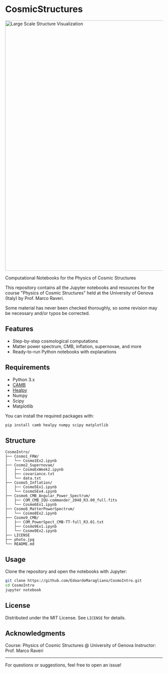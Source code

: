 
# CosmicStructures


<img src="DALL·E_LSS.webp" alt="Large Scale Structure Visualization" width="800" />


Computational Notebooks for the Physics of Cosmic Structures

This repository contains all the Jupyter notebooks and resources for the course "Physics of Cosmic Structures" held at the University of Genova (Italy) by Prof. Marco Raveri.

Some material has never been checked thoroughly, so some revision may be necessary and/or typos be corrected.

## Features
- Step-by-step cosmological computations
- Matter power spectrum, CMB, inflation, supernovae, and more
- Ready-to-run Python notebooks with explanations

## Requirements
- Python 3.x
- [CAMB](https://camb.readthedocs.io/en/latest/)
- [Healpy](https://healpy.readthedocs.io/en/latest/)
- Numpy
- Scipy
- Matplotlib

You can install the required packages with:
```bash
pip install camb healpy numpy scipy matplotlib
```

## Structure
```
CosmoIntro/
├── Cosmo1_FRW/
│   └── Cosmo1Ex2.ipynb
├── Cosmo2_Supernovae/
│   ├── CosmoExWeek2.ipynb
│   ├── covariance.txt
│   └── data.txt
├── Cosmo5_Inflation/
│   ├── Cosmo5Ex1.ipynb
│   └── Cosmo5Ex4.ipynb
├── Cosmo6_CMB_Angular_Power_Spectrum/
│   ├── COM_CMB_IQU-commander_2048_R3.00_full.fits
│   └── Cosmo6Ex1.ipynb
├── Cosmo8_MatterPowerSpectrum/
│   └── Cosmo8Ex2.ipynb
├── Cosmo9_CMB/
│   ├── COM_PowerSpect_CMB-TT-full_R3.01.txt
│   ├── Cosmo9Ex1.ipynb
│   └── Cosmo9Ex2.ipynb
├── LICENSE
├── photo.jpg
└── README.md
```

## Usage
Clone the repository and open the notebooks with Jupyter:
```bash
git clone https://github.com/EdoardoMaragliano/CosmoIntro.git
cd CosmoIntro
jupyter notebook
```

## License
Distributed under the MIT License. See `LICENSE` for details.

## Acknowledgments
Course: Physics of Cosmic Structures @ University of Genova
Instructor: Prof. Marco Raveri

---
For questions or suggestions, feel free to open an issue!
